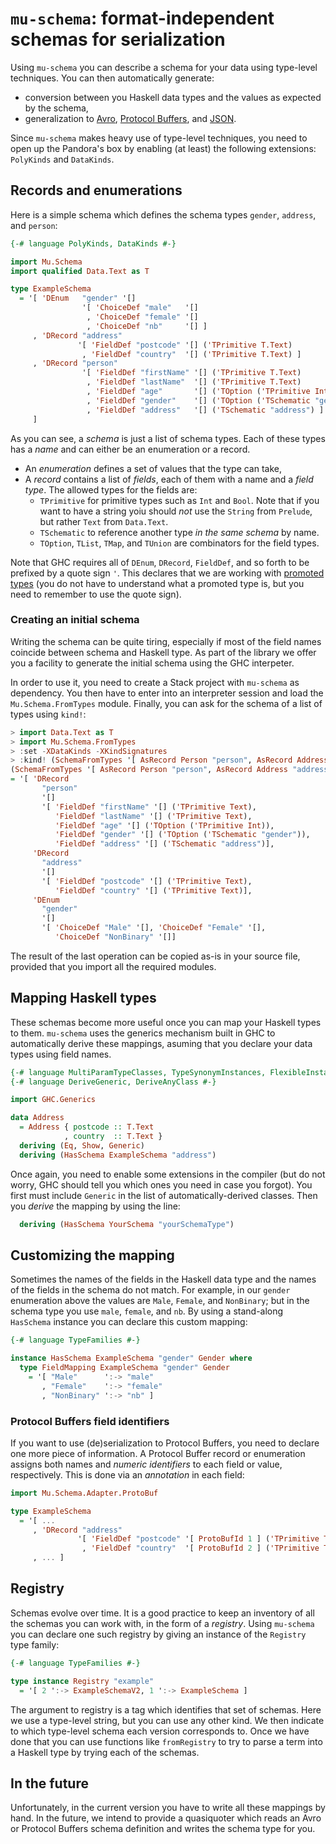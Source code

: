 # `mu-schema`: format-independent schemas for serialization

Using `mu-schema` you can describe a schema for your data using type-level techniques. You can then automatically generate:

* conversion between you Haskell data types and the values as expected by the schema,
* generalization to [Avro](https://avro.apache.org/), [Protocol Buffers](https://developers.google.com/protocol-buffers/), and [JSON](https://www.json.org/).

Since `mu-schema` makes heavy use of type-level techniques, you need to open up the Pandora's box by enabling (at least) the following extensions: `PolyKinds` and `DataKinds`.

## Records and enumerations

Here is a simple schema which defines the schema types `gender`, `address`, and `person`:

```haskell
{-# language PolyKinds, DataKinds #-}

import Mu.Schema
import qualified Data.Text as T

type ExampleSchema
  = '[ 'DEnum   "gender" '[]
                '[ 'ChoiceDef "male"   '[]
                 , 'ChoiceDef "female" '[]
                 , 'ChoiceDef "nb"     '[] ]
     , 'DRecord "address"
               '[ 'FieldDef "postcode" '[] ('TPrimitive T.Text)
                , 'FieldDef "country"  '[] ('TPrimitive T.Text) ]
     , 'DRecord "person"
                '[ 'FieldDef "firstName" '[] ('TPrimitive T.Text)
                 , 'FieldDef "lastName"  '[] ('TPrimitive T.Text)
                 , 'FieldDef "age"       '[] ('TOption ('TPrimitive Int))
                 , 'FieldDef "gender"    '[] ('TOption ('TSchematic "gender"))
                 , 'FieldDef "address"   '[] ('TSchematic "address") ]
     ]
```

As you can see, a *schema* is just a list of schema types. Each of these types has a *name* and can either be an enumeration or a record.

* An *enumeration* defines a set of values that the type can take,
* A *record* contains a list of *fields*, each of them with a name and a *field type*. The allowed types for the fields are:
  * `TPrimitive` for primitive types such as `Int` and `Bool`. Note that if you want to have a string yoiu should *not* use the `String` from `Prelude`, but rather `Text` from `Data.Text`.
  * `TSchematic` to reference another type *in the same schema* by name.
  * `TOption`, `TList`, `TMap`, and `TUnion` are combinators for the field types.

Note that GHC requires all of `DEnum`, `DRecord`, `FieldDef`, and so forth to be prefixed by a quote sign `'`. This declares that we are working with [promoted types](https://downloads.haskell.org/~ghc/latest/docs/html/users_guide/glasgow_exts.html#datatype-promotion) (you do not have to understand what a promoted type is, but you need to remember to use the quote sign).

### Creating an initial schema

Writing the schema can be quite tiring, especially if most of the field names coincide between schema and Haskell type. As part of the library we offer you a facility to generate the initial schema using the GHC interpeter.

In order to use it, you need to create a Stack project with `mu-schema` as dependency. You then have to enter into an interpreter session and load the `Mu.Schema.FromTypes` module. Finally, you can ask for the schema of a list of types using `kind!`:

```haskell
> import Data.Text as T
> import Mu.Schema.FromTypes
> :set -XDataKinds -XKindSignatures
> :kind! (SchemaFromTypes '[ AsRecord Person "person", AsRecord Address "address", AsEnum Gender "gender" ] :: Schema')
(SchemaFromTypes '[ AsRecord Person "person", AsRecord Address "address", AsEnum Gender "gender" ] :: Schema') :: [TypeDef Symbol Symbol]
= '[ 'DRecord
       "person"
       '[]
       '[ 'FieldDef "firstName" '[] ('TPrimitive Text),
          'FieldDef "lastName" '[] ('TPrimitive Text),
          'FieldDef "age" '[] ('TOption ('TPrimitive Int)),
          'FieldDef "gender" '[] ('TOption ('TSchematic "gender")),
          'FieldDef "address" '[] ('TSchematic "address")],
     'DRecord
       "address"
       '[]
       '[ 'FieldDef "postcode" '[] ('TPrimitive Text),
          'FieldDef "country" '[] ('TPrimitive Text)],
     'DEnum
       "gender"
       '[]
       '[ 'ChoiceDef "Male" '[], 'ChoiceDef "Female" '[],
          'ChoiceDef "NonBinary" '[]]
```

The result of the last operation can be copied as-is in your source file, provided that you import all the required modules.

## Mapping Haskell types

These schemas become more useful once you can map your Haskell types to them. `mu-schema` uses the generics mechanism built in GHC to automatically derive these mappings, asuming that you declare your data types using field names.

```haskell
{-# language MultiParamTypeClasses, TypeSynonymInstances, FlexibleInstances #-}
{-# language DeriveGeneric, DeriveAnyClass #-}

import GHC.Generics

data Address
  = Address { postcode :: T.Text
            , country  :: T.Text }
  deriving (Eq, Show, Generic)
  deriving (HasSchema ExampleSchema "address")
```

Once again, you need to enable some extensions in the compiler (but do not worry, GHC should tell you which ones you need in case you forgot). You first must include `Generic` in the list of automatically-derived classes. Then you *derive* the mapping by using the line:

```haskell
  deriving (HasSchema YourSchema "yourSchemaType")
```

## Customizing the mapping

Sometimes the names of the fields in the Haskell data type and the names of the fields in the schema do not match. For example, in our `gender` enumeration above the values are `Male`, `Female`, and `NonBinary`; but in the schema type you use `male`, `female`, and `nb`. By using a stand-along `HasSchema` instance you can declare this custom mapping:

```haskell
{-# language TypeFamilies #-}

instance HasSchema ExampleSchema "gender" Gender where
  type FieldMapping ExampleSchema "gender" Gender
    = '[ "Male"      ':-> "male"
       , "Female"    ':-> "female"
       , "NonBinary" ':-> "nb" ]
```

### Protocol Buffers field identifiers

If you want to use (de)serialization to Protocol Buffers, you need to declare one more piece of information. A Protocol Buffer record or enumeration assigns both names and *numeric identifiers* to each field or value, respectively. This is done via an *annotation* in each field:

```haskell
import Mu.Schema.Adapter.ProtoBuf

type ExampleSchema
  = '[ ...
     , 'DRecord "address"
               '[ 'FieldDef "postcode" '[ ProtoBufId 1 ] ('TPrimitive T.Text)
                , 'FieldDef "country"  '[ ProtoBufId 2 ] ('TPrimitive T.Text) ]
     , ... ]
```

## Registry

Schemas evolve over time. It is a good practice to keep an inventory of all the schemas you can work with, in the form of a *registry*. Using `mu-schema` you can declare one such registry by giving an instance of the `Registry` type family:

```haskell
{-# language TypeFamilies #-}

type instance Registry "example"
  = '[ 2 ':-> ExampleSchemaV2, 1 ':-> ExampleSchema ]
```

The argument to registry is a tag which identifies that set of schemas. Here we use a type-level string, but you can use any other kind. We then indicate to which type-level schema each version corresponds to. Once we have done that you can use functions like `fromRegistry` to try to parse a term into a Haskell type by trying each of the schemas.

## In the future

Unfortunately, in the current version you have to write all these mappings by hand. In the future, we intend to provide a quasiquoter which reads an Avro or Protocol Buffers schema definition and writes the schema type for you.